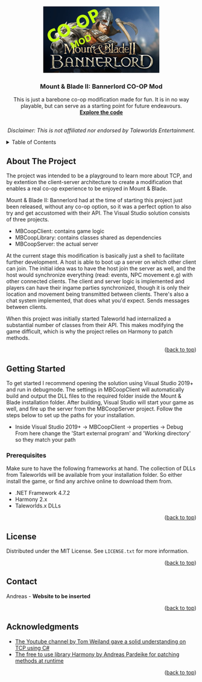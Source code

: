<a name="readme-top"></a>
<!-- PROJECT LOGO -->
<br />
<div align="center">
  <a href="https://github.com/Andreas1331/MBCoop">
    <img src="images/mb_logo.jpg" alt="Logo" width="308" height="176">
  </a>

<h3 align="center">Mount & Blade II: Bannerlord CO-OP Mod</h3>

  <p align="center">
    This is just a barebone co-op modification made for fun. It is in no way playable, but can serve as a starting point for future endeavours.
    <br />
    <a href="https://github.com/Andreas1331/MBCoop/tree/master/MBCoopMod"><strong>Explore the code</strong></a>
    <br />
    <br />
    <p><i>Disclaimer: This is not affiliated nor endorsed by Taleworlds Entertainment.</i></p>
  </p>
</div>

<!-- TABLE OF CONTENTS -->
<details>
  <summary>Table of Contents</summary>
  <ol>
    <li><a href="#about-the-project">About The Project</a></li>
    <li>
      <a href="#getting-started">Getting Started</a>
      <ul>
        <li><a href="#prerequisites">Prerequisites</a></li>
      </ul>
    </li>
    <li><a href="#license">License</a></li>
    <li><a href="#contact">Contact</a></li>
    <li><a href="#acknowledgments">Acknowledgments</a></li>
  </ol>
</details>


<!-- ABOUT THE PROJECT -->
## About The Project

The project was intended to be a playground to learn more about TCP, and by extention the client-server architecture to create a modification that enables a real co-op experience to be enjoyed in Mount & Blade. 

Mount & Blade II: Bannerlord had at the time of starting this project just been released, without any co-op option, so it was a perfect option to also try and get accustomed with their API. The Visual Studio solution consists of three projects.
* MBCoopClient: contains game logic
* MBCoopLibrary: contains classes shared as dependencies
* MBCoopServer: the actual server

At the current stage this modification is basically just a shell to facilitate further development. A host is able to boot up a server on which other client can join. The initial idea was to have the host join the server as well, and the host would synchronize everything (read: events, NPC movement e.g) with other connected clients. The client and server logic is implemented and players can have their ingame parties synchronized, though it is only their location and movement being transmitted between clients. There's also a chat system implemented, that does what you'd expect. Sends messages between clients.

When this project was initially started Taleworld had internalized a substantial number of classes from their API. This makes modifying the game difficult, which is why the project relies on Harmony to patch methods.

<p align="right">(<a href="#readme-top">back to top</a>)</p>


<!-- GETTING STARTED -->
## Getting Started

To get started I recommend opening the solution using Visual Studio 2019+ and run in debugmode. The settings in MBCoopClient will automatically build and output the DLL files to the required folder inside the Mount & Blade installation folder. After building, Visual Studio will start your game as well, and fire up the server from the MBCoopServer project. 
Follow the steps below to set up the paths for your installation.
* Inside Visual Studio 2019+ -> MBCoopClient -> properties -> Debug <br>From here change the 'Start external program' and 'Working directory' so they match your path

### Prerequisites

Make sure to have the following frameworks at hand. The collection of DLLs from Taleworlds will be available from your installation folder. So either install the game, or find any archive online to download them from.
* .NET Framework 4.7.2
* Harmony 2.x
* Taleworlds.x DLLs

<p align="right">(<a href="#readme-top">back to top</a>)</p>


<!-- LICENSE -->
## License

Distributed under the MIT License. See `LICENSE.txt` for more information.

<p align="right">(<a href="#readme-top">back to top</a>)</p>


<!-- CONTACT -->
## Contact

Andreas  - **Website to be inserted**

<p align="right">(<a href="#readme-top">back to top</a>)</p>


<!-- ACKNOWLEDGMENTS -->
## Acknowledgments

* [The Youtube channel by Tom Weiland gave a solid understanding on TCP using C#](https://www.youtube.com/c/TomWeiland)
* [The free to use library Harmony by Andreas Pardeike for patching methods at runtime](https://harmony.pardeike.net/)

<p align="right">(<a href="#readme-top">back to top</a>)</p>
